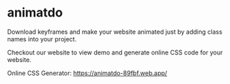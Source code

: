 # animatdo

Download keyframes and make your website animated just by adding class names into your project.

Checkout our website to view demo and generate online CSS code for your website.

Online CSS Generator: https://animatdo-89fbf.web.app/